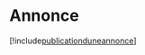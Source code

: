 # Annonce

[!include[publicationduneannonce](annonce.publicationduneannonce.autogen.md)]























